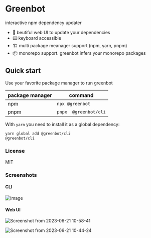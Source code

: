 # Greenbot

interactive npm dependency updater

- 💅 beutiful web UI to update your dependencies
- ⌨️ keyboard accessible
- 🏗️ multi package meanager support (npm, yarn, pnpm)
- 📦 monorepo support. greenbot infers your monorepo packages

## Quick start

Use your favorite package manager to run greenbot

| package manager | command               |
| --------------- | --------------------- |
| npm             | `npx @greenbot`       |
| pnpm            | `pnpx  @greenbot/cli` |

With `yarn` you need to install it as a global dependency:

```bash
yarn global add @greenbot/cli
@greenbot/cli
```

### License

MIT

### Screenshots

#### CLI

![image](https://github.com/alanrsoares/greenbot/assets/273334/487c276b-2266-439e-96e5-fbd7e658c4bd)

#### Web UI

![Screenshot from 2023-06-21 10-58-41](https://github.com/alanrsoares/greenbot/assets/273334/bf39f60f-19f1-4467-a09d-75d2f22028b0)

![Screenshot from 2023-06-21 10-44-24](https://github.com/alanrsoares/greenbot/assets/273334/0e7720a7-0689-4632-8195-b046b2ce2f16)
